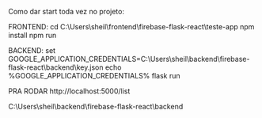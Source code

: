 Como dar start toda vez no projeto: 

FRONTEND:
cd C:\Users\sheil\frontend\firebase-flask-react\teste-app
npm install
npm run



BACKEND:
set GOOGLE_APPLICATION_CREDENTIALS=C:\Users\sheil\backend\firebase-flask-react\backend\key.json
echo %GOOGLE_APPLICATION_CREDENTIALS%
flask run

PRA RODAR http://localhost:5000/list

C:\Users\sheil\backend\firebase-flask-react\backend

